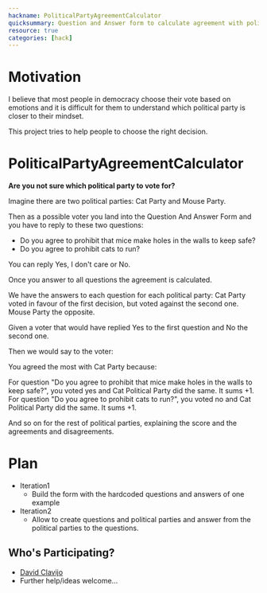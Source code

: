 ```yaml
---
hackname: PoliticalPartyAgreementCalculator
quicksummary: Question and Answer form to calculate agreement with political parties
resource: true
categories: [hack]
---
```



Motivation
========
I believe that most people in democracy choose their vote based on emotions and it is 
difficult for them to understand which political party is closer to their mindset.

This project tries to help people to choose the right decision.

PoliticalPartyAgreementCalculator
========

**Are you not sure which political party to vote for?**

Imagine there are two political parties: Cat Party and Mouse Party. 

Then as a possible voter you land into the Question And Answer Form and you have to reply
to these two questions:

* Do you agree to prohibit that mice make holes in the walls to keep safe?  
* Do you agree to prohibit cats to run?

You can reply Yes, I don't care or No.  
 
Once you answer to all questions the agreement is calculated. 

We have the answers to each question for each political party: Cat Party voted
in favour of the first decision, but voted against the second one. Mouse Party the opposite. 

Given a voter that would have replied Yes to the first question and No the second one.

Then we would say to the voter:

You agreed the most with Cat Party because:

For question "Do you agree to prohibit that mice make holes in the walls to keep safe?", you
voted yes and Cat Political Party did the same. It sums +1.
For question "Do you agree to prohibit cats to run?", you
voted no and Cat Political Party did the same. It sums +1.

And so on for the rest of political parties, explaining the score and the agreements and 
disagreements.

Plan
======

* Iteration1
  * Build the form with the hardcoded questions and answers of one example
* Iteration2
  * Allow to create questions and political parties and answer from the political
    parties to the questions. 


Who's Participating?
--------------------

* [David Clavijo](/tamedia-hackdays/whoami/davidclavijo)
* Further help/ideas welcome...
